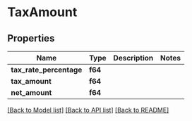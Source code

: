 # TaxAmount

## Properties

Name | Type | Description | Notes
------------ | ------------- | ------------- | -------------
**tax_rate_percentage** | **f64** |  | 
**tax_amount** | **f64** |  | 
**net_amount** | **f64** |  | 

[[Back to Model list]](../README.md#documentation-for-models) [[Back to API list]](../README.md#documentation-for-api-endpoints) [[Back to README]](../README.md)


